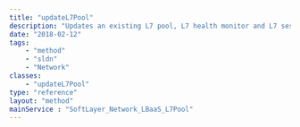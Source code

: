 ```yaml
---
title: "updateL7Pool"
description: "Updates an existing L7 pool, L7 health monitor and L7 session affinity. "
date: "2018-02-12"
tags:
    - "method"
    - "sldn"
    - "Network"
classes:
    - "updateL7Pool"
type: "reference"
layout: "method"
mainService : "SoftLayer_Network_LBaaS_L7Pool"
---
```

